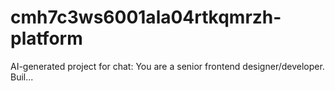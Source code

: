 # cmh7c3ws6001ala04rtkqmrzh-platform
AI-generated project for chat: You are a senior frontend designer/developer. Buil...
